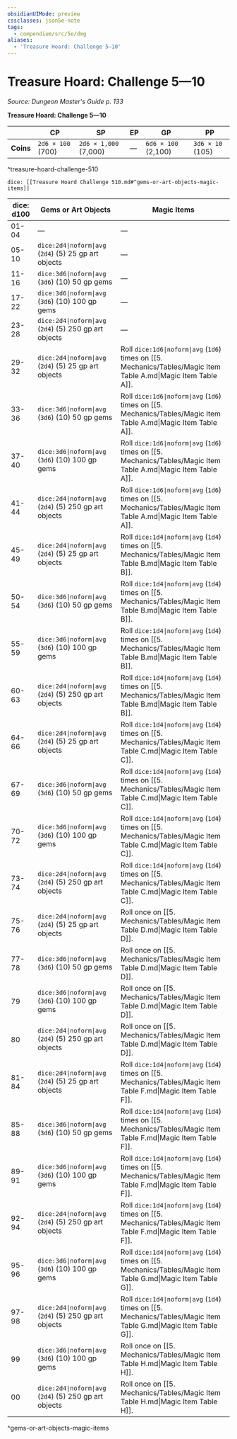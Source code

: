 ```yaml
---
obsidianUIMode: preview
cssclasses: json5e-note
tags:
  - compendium/src/5e/dmg
aliases:
  - 'Treasure Hoard: Challenge 5—10'
---
```

# Treasure Hoard: Challenge 5—10
*Source: Dungeon Master's Guide p. 133* 

**Treasure Hoard: Challenge 5—10**

|  | CP | SP | EP | GP | PP |
|--|----|----|----|----|----|
| **Coins** | `2d6 × 100` (700) | `2d6 × 1,000` (7,000) | — | `6d6 × 100` (2,100) | `3d6 × 10` (105) |
^treasure-hoard-challenge-510

`dice: [[Treasure Hoard Challenge 510.md#^gems-or-art-objects-magic-items]]`

| dice: d100 | Gems or Art Objects | Magic Items |
|------------|---------------------|-------------|
| 01-04 | — | — |
| 05-10 | `dice:2d4\|noform\|avg` (`2d4`) (5) 25 gp art objects | — |
| 11-16 | `dice:3d6\|noform\|avg` (`3d6`) (10) 50 gp gems | — |
| 17-22 | `dice:3d6\|noform\|avg` (`3d6`) (10) 100 gp gems | — |
| 23-28 | `dice:2d4\|noform\|avg` (`2d4`) (5) 250 gp art objects | — |
| 29-32 | `dice:2d4\|noform\|avg` (`2d4`) (5) 25 gp art objects | Roll `dice:1d6\|noform\|avg` (`1d6`) times on [[5. Mechanics/Tables/Magic Item Table A.md\|Magic Item Table A]]. |
| 33-36 | `dice:3d6\|noform\|avg` (`3d6`) (10) 50 gp gems | Roll `dice:1d6\|noform\|avg` (`1d6`) times on [[5. Mechanics/Tables/Magic Item Table A.md\|Magic Item Table A]]. |
| 37-40 | `dice:3d6\|noform\|avg` (`3d6`) (10) 100 gp gems | Roll `dice:1d6\|noform\|avg` (`1d6`) times on [[5. Mechanics/Tables/Magic Item Table A.md\|Magic Item Table A]]. |
| 41-44 | `dice:2d4\|noform\|avg` (`2d4`) (5) 250 gp art objects | Roll `dice:1d6\|noform\|avg` (`1d6`) times on [[5. Mechanics/Tables/Magic Item Table A.md\|Magic Item Table A]]. |
| 45-49 | `dice:2d4\|noform\|avg` (`2d4`) (5) 25 gp art objects | Roll `dice:1d4\|noform\|avg` (`1d4`) times on [[5. Mechanics/Tables/Magic Item Table B.md\|Magic Item Table B]]. |
| 50-54 | `dice:3d6\|noform\|avg` (`3d6`) (10) 50 gp gems | Roll `dice:1d4\|noform\|avg` (`1d4`) times on [[5. Mechanics/Tables/Magic Item Table B.md\|Magic Item Table B]]. |
| 55-59 | `dice:3d6\|noform\|avg` (`3d6`) (10) 100 gp gems | Roll `dice:1d4\|noform\|avg` (`1d4`) times on [[5. Mechanics/Tables/Magic Item Table B.md\|Magic Item Table B]]. |
| 60-63 | `dice:2d4\|noform\|avg` (`2d4`) (5) 250 gp art objects | Roll `dice:1d4\|noform\|avg` (`1d4`) times on [[5. Mechanics/Tables/Magic Item Table B.md\|Magic Item Table B]]. |
| 64-66 | `dice:2d4\|noform\|avg` (`2d4`) (5) 25 gp art objects | Roll `dice:1d4\|noform\|avg` (`1d4`) times on [[5. Mechanics/Tables/Magic Item Table C.md\|Magic Item Table C]]. |
| 67-69 | `dice:3d6\|noform\|avg` (`3d6`) (10) 50 gp gems | Roll `dice:1d4\|noform\|avg` (`1d4`) times on [[5. Mechanics/Tables/Magic Item Table C.md\|Magic Item Table C]]. |
| 70-72 | `dice:3d6\|noform\|avg` (`3d6`) (10) 100 gp gems | Roll `dice:1d4\|noform\|avg` (`1d4`) times on [[5. Mechanics/Tables/Magic Item Table C.md\|Magic Item Table C]]. |
| 73-74 | `dice:2d4\|noform\|avg` (`2d4`) (5) 250 gp art objects | Roll `dice:1d4\|noform\|avg` (`1d4`) times on [[5. Mechanics/Tables/Magic Item Table C.md\|Magic Item Table C]]. |
| 75-76 | `dice:2d4\|noform\|avg` (`2d4`) (5) 25 gp art objects | Roll once on [[5. Mechanics/Tables/Magic Item Table D.md\|Magic Item Table D]]. |
| 77-78 | `dice:3d6\|noform\|avg` (`3d6`) (10) 50 gp gems | Roll once on [[5. Mechanics/Tables/Magic Item Table D.md\|Magic Item Table D]]. |
| 79 | `dice:3d6\|noform\|avg` (`3d6`) (10) 100 gp gems | Roll once on [[5. Mechanics/Tables/Magic Item Table D.md\|Magic Item Table D]]. |
| 80 | `dice:2d4\|noform\|avg` (`2d4`) (5) 250 gp art objects | Roll once on [[5. Mechanics/Tables/Magic Item Table D.md\|Magic Item Table D]]. |
| 81-84 | `dice:2d4\|noform\|avg` (`2d4`) (5) 25 gp art objects | Roll `dice:1d4\|noform\|avg` (`1d4`) times on [[5. Mechanics/Tables/Magic Item Table F.md\|Magic Item Table F]]. |
| 85-88 | `dice:3d6\|noform\|avg` (`3d6`) (10) 50 gp gems | Roll `dice:1d4\|noform\|avg` (`1d4`) times on [[5. Mechanics/Tables/Magic Item Table F.md\|Magic Item Table F]]. |
| 89-91 | `dice:3d6\|noform\|avg` (`3d6`) (10) 100 gp gems | Roll `dice:1d4\|noform\|avg` (`1d4`) times on [[5. Mechanics/Tables/Magic Item Table F.md\|Magic Item Table F]]. |
| 92-94 | `dice:2d4\|noform\|avg` (`2d4`) (5) 250 gp art objects | Roll `dice:1d4\|noform\|avg` (`1d4`) times on [[5. Mechanics/Tables/Magic Item Table F.md\|Magic Item Table F]]. |
| 95-96 | `dice:3d6\|noform\|avg` (`3d6`) (10) 100 gp gems | Roll `dice:1d4\|noform\|avg` (`1d4`) times on [[5. Mechanics/Tables/Magic Item Table G.md\|Magic Item Table G]]. |
| 97-98 | `dice:2d4\|noform\|avg` (`2d4`) (5) 250 gp art objects | Roll `dice:1d4\|noform\|avg` (`1d4`) times on [[5. Mechanics/Tables/Magic Item Table G.md\|Magic Item Table G]]. |
| 99 | `dice:3d6\|noform\|avg` (`3d6`) (10) 100 gp gems | Roll once on [[5. Mechanics/Tables/Magic Item Table H.md\|Magic Item Table H]]. |
| 00 | `dice:2d4\|noform\|avg` (`2d4`) (5) 250 gp art objects | Roll once on [[5. Mechanics/Tables/Magic Item Table H.md\|Magic Item Table H]]. |
^gems-or-art-objects-magic-items
